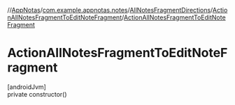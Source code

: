 //[AppNotas](../../../../index.md)/[com.example.appnotas.notes](../../index.md)/[AllNotesFragmentDirections](../index.md)/[ActionAllNotesFragmentToEditNoteFragment](index.md)/[ActionAllNotesFragmentToEditNoteFragment](-action-all-notes-fragment-to-edit-note-fragment.md)

# ActionAllNotesFragmentToEditNoteFragment

[androidJvm]\
private constructor()
